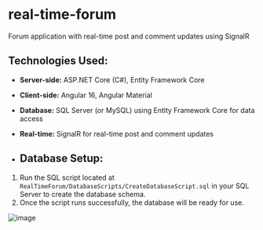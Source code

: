 # real-time-forum
Forum application with real-time post and comment updates using SignalR

## Technologies Used:
- **Server-side:** ASP.NET Core (C#), Entity Framework Core
- **Client-side:** Angular 16, Angular Material
- **Database:** SQL Server (or MySQL) using Entity Framework Core for data access
- **Real-time:** SignalR for real-time post and comment updates

- ## Database Setup:
1. Run the SQL script located at `RealTimeForum/DatabaseScripts/CreateDatabaseScript.sql` in your SQL Server to create the database schema.
2. Once the script runs successfully, the database will be ready for use.

![image](https://github.com/user-attachments/assets/270a009f-796a-4448-9750-40952945abb3)
